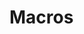 # Macros

<include repo_url="https://github.com/foliant-docs/foliantcontrib.macros.git" path="README.md" sethead="2" nohead="true"></include>